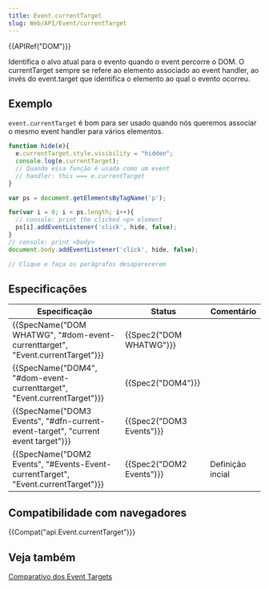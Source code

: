 ```yaml
---
title: Event.currentTarget
slug: Web/API/Event/currentTarget
---
```

{{APIRef("DOM")}}

Identifica o alvo atual para o evento quando o event percorre o DOM. O currentTarget sempre se refere ao elemento associado ao event handler, ao invés do event.target que identifica o elemento ao qual o evento ocorreu.

## Exemplo

`event.currentTarget` é bom para ser usado quando nós queremos associar o mesmo event handler para vários elementos.

```js
function hide(e){
  e.currentTarget.style.visibility = "hidden";
  console.log(e.currentTarget);
  // Quando essa função é usada como um event
  // handler: this === e.currentTarget
}

var ps = document.getElementsByTagName('p');

for(var i = 0; i < ps.length; i++){
  // console: print the clicked <p> element
  ps[i].addEventListener('click', hide, false);
}
// console: print <body>
document.body.addEventListener('click', hide, false);

// Clique e faça os parágrafos desaparecerem
```

## Especificações

| Especificação                                                                                                | Status                           | Comentário       |
| ------------------------------------------------------------------------------------------------------------ | -------------------------------- | ---------------- |
| {{SpecName("DOM WHATWG", "#dom-event-currenttarget", "Event.currentTarget")}}     | {{Spec2("DOM WHATWG")}} |                  |
| {{SpecName("DOM4", "#dom-event-currenttarget", "Event.currentTarget")}}             | {{Spec2("DOM4")}}         |                  |
| {{SpecName("DOM3 Events", "#dfn-current-event-target", "current event target")}} | {{Spec2("DOM3 Events")}} |                  |
| {{SpecName("DOM2 Events", "#Events-Event-currentTarget", "Event.currentTarget")}} | {{Spec2("DOM2 Events")}} | Definição incial |

## Compatibilidade com navegadores

{{Compat("api.Event.currentTarget")}}

## Veja também

[Comparativo dos Event Targets](/pt-BR/docs/Web/API/Event/Comparison_of_Event_Targets)
